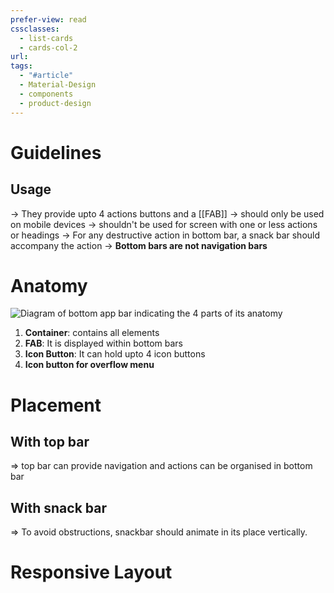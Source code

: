 ```yaml
---
prefer-view: read
cssclasses:
  - list-cards
  - cards-col-2
url: 
tags:
  - "#article"
  - Material-Design
  - components
  - product-design
---
```

# Guidelines
## Usage
-> They provide upto 4 actions buttons and a [[FAB]]
-> should only be used on mobile devices
-> shouldn't be used for screen with one or less actions or headings
-> For any destructive action in bottom bar, a snack bar should accompany the action
-> **Bottom bars are not navigation bars**

# Anatomy

![Diagram of bottom app bar indicating the 4 parts of its anatomy](https://firebasestorage.googleapis.com/v0/b/design-spec/o/projects%2Fgoogle-material-3%2Fimages%2Flw1ue6ek-9.png?alt=media&token=4815c919-195e-4db7-8eb0-48f9202b47cf)

1. **Container**: contains all elements
2. **FAB**: It is displayed within bottom bars
3. **Icon Button**: It can hold upto 4 icon buttons
4. **Icon button for overflow menu**

# Placement
## With top bar
=> top bar can provide navigation and actions can be organised in bottom bar

## With snack bar
=> To avoid obstructions, snackbar should animate in its place vertically.

# Responsive Layout
